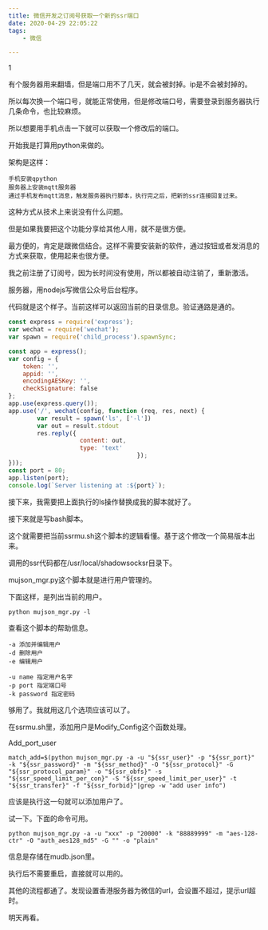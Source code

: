 ```yaml
---
title: 微信开发之订阅号获取一个新的ssr端口
date: 2020-04-29 22:05:22
tags:		
	- 微信

---
```


1

有个服务器用来翻墙，但是端口用不了几天，就会被封掉。ip是不会被封掉的。

所以每次换一个端口号，就能正常使用，但是修改端口号，需要登录到服务器执行几条命令，也比较麻烦。

所以想要用手机点击一下就可以获取一个修改后的端口。

开始我是打算用python来做的。

架构是这样：

```
手机安装qpython
服务器上安装mqtt服务器
通过手机发布mqtt消息，触发服务器执行脚本，执行完之后，把新的ssr连接回复过来。
```

这种方式从技术上来说没有什么问题。

但是如果我要把这个功能分享给其他人用，就不是很方便。

最方便的，肯定是跟微信结合。这样不需要安装新的软件，通过按钮或者发消息的方式来获取，使用起来也很方便。

我之前注册了订阅号，因为长时间没有使用，所以都被自动注销了，重新激活。

服务器，用nodejs写微信公众号后台程序。

代码就是这个样子。当前这样可以返回当前的目录信息。验证通路是通的。

```javascript
const express = require('express');
var wechat = require('wechat');
var spawn = require('child_process').spawnSync;

const app = express();
var config = {
    token: '',
    appid: '', 
    encodingAESKey: '', 
    checkSignature: false 
};
app.use(express.query());
app.use('/', wechat(config, function (req, res, next) {
        var result = spawn('ls', ['-l'])
        var out = result.stdout
        res.reply({
                    content: out,
                    type: 'text'
                                    });
}));
const port = 80;
app.listen(port);
console.log(`Server listening at :${port}`);
```

接下来，我需要把上面执行的ls操作替换成我的脚本就好了。

接下来就是写bash脚本。

这个就需要把当前ssrmu.sh这个脚本的逻辑看懂。基于这个修改一个简易版本出来。

调用的ssr代码都在/usr/local/shadowsocksr目录下。

mujson_mgr.py这个脚本就是进行用户管理的。

下面这样，是列出当前的用户。

```
python mujson_mgr.py -l
```

查看这个脚本的帮助信息。

```
-a 添加并编辑用户
-d 删除用户
-e 编辑用户

-u name 指定用户名字
-p port 指定端口号
-k password 指定密码

```

够用了。我就用这几个选项应该可以了。

在ssrmu.sh里，添加用户是Modify_Config这个函数处理。

Add_port_user

```
match_add=$(python mujson_mgr.py -a -u "${ssr_user}" -p "${ssr_port}" -k "${ssr_password}" -m "${ssr_method}" -O "${ssr_protocol}" -G "${ssr_protocol_param}" -o "${ssr_obfs}" -s "${ssr_speed_limit_per_con}" -S "${ssr_speed_limit_per_user}" -t "${ssr_transfer}" -f "${ssr_forbid}"|grep -w "add user info")
```

应该是执行这一句就可以添加用户了。

试一下。下面的命令可用。

```
python mujson_mgr.py -a -u "xxx" -p "20000" -k "88889999" -m "aes-128-ctr" -O "auth_aes128_md5" -G "" -o "plain" 
```

信息是存储在mudb.json里。

执行后不需要重启，直接就可以用的。



其他的流程都通了。发现设置香港服务器为微信的url，会设置不超过，提示url超时。

明天再看。

